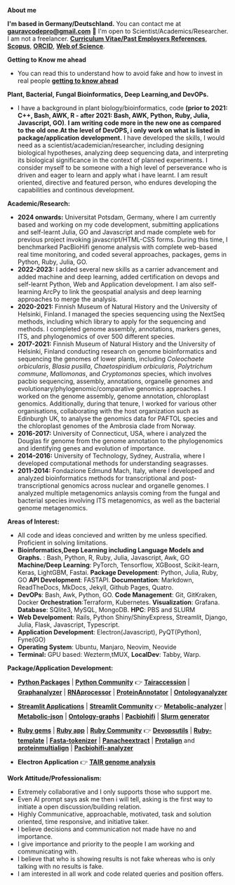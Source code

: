 **About me**

**I'm based in Germany/Deutschland.** You can contact me at **[gauravcodepro@gmail.com](mailto:gauravcodepro@gmail.com)** 🤝 I'm open to Scientist/Academics/Researcher. I am not a freelancer. [**Curriculum Vitae/Past Employers References**](https://github.com/codecreatede/codecreatede/blob/main/Curriculum_Vitae_Gaurav_Sablok_2024.pdf), [**Scopus**](https://www.scopus.com/authid/detail.uri?authorId=36633064300), [**ORCID**](https://orcid.org/0000-0002-4157-9405), [**Web of Science**](https://www.webofscience.com/wos/author/record/C-5940-2014).

**Getting to Know me ahead**
- You can read this to understand how to avoid fake and how to invest in real people [**getting to know ahead**](https://drive.google.com/file/d/15Ws7Eez0DT4Usxz7hwSdS5fSPsoIISiz/view?usp=sharing)

**Plant, Bacterial, Fungal Bioinformatics, Deep Learning,and DevOPs.**

- I have a background in plant biology/bioinformatics, code **(prior to 2021: C++, Bash, AWK, R - after 2021: Bash, AWK, Python, Ruby, Julia, Javascript, GO)**. **I am writing code more in the new one as compared to the old one**.**At the level of DevOPS, i only work on what is listed in package/application development.** I have developed the skills, I would need as a scientist/academician/researcher, including designing biological hypotheses, analyzing deep sequencing data, and interpreting its biological significance in the context of planned experiments. I consider myself to be someone with a high level of perseverance who is driven and eager to learn and apply what i have learnt. I am result oriented, directive and featured person, who endures developing the capabilities and continous development.

**Academic/Research:**
- **2024 onwards:** Universitat Potsdam, Germany, where I am currently based and working on my code development, submitting applications and self-learnt Julia, GO and Javascript and made complete web for previous project invoking javascript/HTML-CSS forms. During this time, I benchmarked PacBioHifi genome analysis with complete web-based real time monitoring, and coded several approaches, packages, gems in Python, Ruby, Julia, GO.
- **2022-2023:** I added several new skills as a carrier advancement and added machine and deep learning, added certification on devops and self-learnt Python, Web and Application development. I am also self-learning ArcPy to link the geospatial analysis and deep learning approaches to merge the analysis.
- **2020-2021:** Finnish Museum of Natural History and the University of Helsinki, Finland. I managed the species sequencing using the NextSeq methods, including which library to apply for the sequencing and methods. I completed genome assembly, annotations, markers genes, ITS, and phylogenomics of over 500 different species.
- **2017-2021:** Finnish Museum of Natural History and the University of Helsinki, Finland conducting research on genome bioinformatics and sequencing the genomes of lower plants, including *Coleochaete orbicularis*, *Blasia pusilla*, *Chaetospiridium orbicularis*, *Polytrichum commune*, *Mallomonas*, and *Cryptomonas* species, which involves pacbio sequencing, assembly, annotations, organelle genomes and evolutionary/phylogenomic/comparative genomics approaches. I worked on the genome assembly, genome annotation, chloroplast genomics. Additionally, during that tenure, I worked for various other organisations, collaborating with the host organization such as Edinburgh UK, to analyse the genomics data for PAFTOL species and the chloroplast genomes of the Ambrosia clade from Norway.
- **2016-2017:** University of Connecticut, USA, where i analyzed the Douglas fir genome from the genome annotation to the phylogenomics and identifying genes and evolution of importance.
- **2014–2016:** University of Technology, Sydney, Australia, where I developed computational methods for understanding seagrasses.
- **2011-2014:** Fondazione Edmund Mach, Italy, where I developed and analyzed bioinformatics methods for transcriptional and post-transcriptional genomics across nuclear and organelle genomes. I analyzed multiple metagenomics anlaysis coming from the fungal and bacterial species involving ITS metagenomics, as well as the bacterial genome metagenomics.

**Areas of Interest:**
- All code and ideas concieved and written by me unless specified. Proficient in solving limitations. 
- **Bioinformatics,Deep Learning including Language Models and Graphs.** : Bash, Python, R, Ruby, Julia, Javascript, Awk, GO **Machine/Deep Learning**: PyTorch, Tensorflow, XGBoost, Scikit-learn, Keras, LightGBM, Fastai. **Package Development**: Python, Julia, Ruby, GO **API Development**: FASTAPI. **Documentation**: Markdown, ReadTheDocs, MkDocs, Jekyll, Github Pages, Quatro.
- **DevOPs**: Bash, Awk, Python, GO. **Code Management**: Git, GitKraken, Docker **Orchestration**:Terraform, Kubernetes. **Visualization**: Grafana. **Database**: SQlite3, MySQL, MongoDB. **HPC**: PBS and SLURM
- **Web Develpoment**: Rails, Python Shiny/ShinyExpress, Streamlit, Django, Julia, Flask, Javascript, Typescript.
- **Application Development**: Electron(Javascript), PyQT(Python), Fyne(GO)
- **Operating System**: Ubuntu, Manjaro, Neovim, Neovide
- **Terminal:** GPU based: Wezterm,tMUX,  **LocalDev**: Tabby, Warp. 

**Package/Application Development:**
- [**Python Packages**](https://pypi.org/user/gauravcodepro/) | [**Python Community**](https://www.python.org/community/)  👉 [**Tairaccession**](https://github.com/codecreatede/tairaccession) | [**Graphanalyzer**](https://github.com/codecreatede/graphanalyzer) | [**RNAprocessor**](https://github.com/codecreatede/rnaprocessor) | [**ProteinAnnotator**](https://github.com/codecreatede/protein-annotator) | [**Ontologyanalyzer**](https://github.com/codecreatede/ontologyanalyzer)

- [**Streamlit Applications**](https://streamlit.io/) | [**Streamlit Community**](https://discuss.streamlit.io/) 👉 [**Metabolic-analyzer**](https://github.com/codecreatede/BIGG-metabolic-analyzer-API) | [**Metabolic-json**](https://github.com/codecreatede/metabolic-json-modelling) | [**Ontology-graphs**](https://github.com/codecreatede/ontology-graphs) | [**Pacbiohifi**](https://github.com/codecreatede/pacbiohifi) | [**Slurm generator**](https://github.com/codecreatede/universitat-potsdam-devops-application)

- [**Ruby gems**](https://rubygems.org/profiles/gauravcodepro) | [**Ruby app**](https://www.ruby-forum.com/) | [**Ruby Community**](https://www.ruby-forum.com/) 👉 [**Devopsutils**](https://github.com/codecreatede/devops-system) | [**Ruby-template**](https://github.com/codecreatede/ruby_gem_creator) | [**Fasta-tokenizer**](https://github.com/codecreatede/pacbiohifi-motif-scanner) | [**Panacheextract**](https://rubygems.org/gems/panacheextract) | [**Protalign**](https://github.com/codecreate/proteinalignment-annotation-gem) and [**proteinmultialign**](https://github.com/codecreatede/protein-multialign-gem) | [**Pacbiohifi-analyzer**](https://github.com/codecreatede/pacbiohifi-analyzer)

- **Electron Application** 👉 [**TAIR genome analysis**](https://github.com/codecreatede/arabidopsis-tair-application)

**Work Attitude/Professionalism:**
- Extremely collaborative and I only supports those who support me.
- Even AI prompt says ask me then i will tell, asking is the first way to initiate a open discussion/building relation.
- Highly Communicative, approachable, motivated, task and solution oriented, time responsive, and initiative taker.
- I believe decisions and communication not made have no and importance.
- I give importance and priority to the people I am working and communicating with.
- I believe that who is showing results is not fake whereas who is only talking with no results is fake.
- I am interested in all work and code related queries and position offers.
